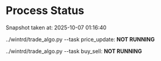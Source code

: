 # Process Status

Snapshot taken at: 2025-10-07 01:16:40

../wintrd/trade_algo.py --task price_update: **NOT RUNNING**

../wintrd/trade_algo.py --task buy_sell: **NOT RUNNING**

